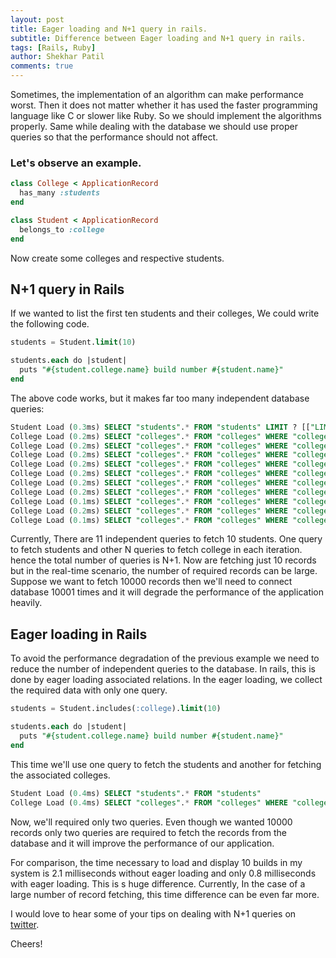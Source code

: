 ```yaml
---
layout: post
title: Eager loading and N+1 query in rails.
subtitle: Difference between Eager loading and N+1 query in rails.
tags: [Rails, Ruby]
author: Shekhar Patil
comments: true
---
```



Sometimes, the implementation of an algorithm can make performance worst. Then it does not matter whether it has used the faster programming language like C or slower like Ruby. So we should implement the algorithms properly. Same while dealing with the database we should use proper queries so that the performance should not affect.

### Let's observe an example.

```ruby
class College < ApplicationRecord
  has_many :students
end
```
```ruby
class Student < ApplicationRecord
  belongs_to :college
end
```
Now create some colleges and respective students.

## N+1 query in Rails

If we wanted to list the first ten students and their colleges, We could write the following code.

```sql
students = Student.limit(10)

students.each do |student|
  puts "#{student.college.name} build number #{student.name}"
end
```
The above code works, but it makes far too many independent database queries:

```sql
Student Load (0.3ms) SELECT "students".* FROM "students" LIMIT ? [["LIMIT", 10]]
College Load (0.2ms) SELECT "colleges".* FROM "colleges" WHERE "colleges"."id" = ? LIMIT ? [["id", 1], ["LIMIT", 1]]
College Load (0.2ms) SELECT "colleges".* FROM "colleges" WHERE "colleges"."id" = ? LIMIT ? [["id", 1], ["LIMIT", 1]]
College Load (0.2ms) SELECT "colleges".* FROM "colleges" WHERE "colleges"."id" = ? LIMIT ? [["id", 1], ["LIMIT", 1]]
College Load (0.2ms) SELECT "colleges".* FROM "colleges" WHERE "colleges"."id" = ? LIMIT ? [["id", 1], ["LIMIT", 1]]
College Load (0.2ms) SELECT "colleges".* FROM "colleges" WHERE "colleges"."id" = ? LIMIT ? [["id", 1], ["LIMIT", 1]]
College Load (0.2ms) SELECT "colleges".* FROM "colleges" WHERE "colleges"."id" = ? LIMIT ? [["id", 1], ["LIMIT", 1]]
College Load (0.2ms) SELECT "colleges".* FROM "colleges" WHERE "colleges"."id" = ? LIMIT ? [["id", 2], ["LIMIT", 1]]
College Load (0.1ms) SELECT "colleges".* FROM "colleges" WHERE "colleges"."id" = ? LIMIT ? [["id", 2], ["LIMIT", 1]]
College Load (0.2ms) SELECT "colleges".* FROM "colleges" WHERE "colleges"."id" = ? LIMIT ? [["id", 2], ["LIMIT", 1]]
College Load (0.1ms) SELECT "colleges".* FROM "colleges" WHERE "colleges"."id" = ? LIMIT ? [["id", 2], ["LIMIT", 1]]
```

Currently, There are 11 independent queries to fetch 10 students. One query to fetch students and other N queries to fetch college in each iteration. hence the total number of queries is N+1. Now are fetching just 10 records but in the real-time scenario, the number of required records can be large. Suppose we want to fetch 10000 records then we'll need to connect database 10001 times and it will degrade the performance of the application heavily.

## Eager loading in Rails

To avoid the performance degradation of the previous example we need to reduce the number of independent queries to the database. In rails, this is done by eager loading associated relations. In the eager loading, we collect the required data with only one query.

```sql
students = Student.includes(:college).limit(10)

students.each do |student|
  puts "#{student.college.name} build number #{student.name}"
end
```
This time we'll use one query to fetch the students and another for fetching the associated colleges.
```sql
Student Load (0.4ms) SELECT "students".* FROM "students"
College Load (0.4ms) SELECT "colleges".* FROM "colleges" WHERE "colleges"."id" IN (?, ?, ?, ?) [["id", 1], ["id", 2], ["id", 3], ["id", 4]]
```
Now, we'll required only two queries. Even though we wanted 10000 records only two queries are required to fetch the records from the database and it will improve the performance of our application.

For comparison, the time necessary to load and display 10 builds in my system is 2.1 milliseconds without eager loading and only 0.8 milliseconds with eager loading. This is s huge difference. Currently, In the case of a large number of record fetching, this time difference can be even far more.

I would love to hear some of your tips on dealing with N+1 queries on [twitter](https://twitter.com/Shekharpatil95).

Cheers!
